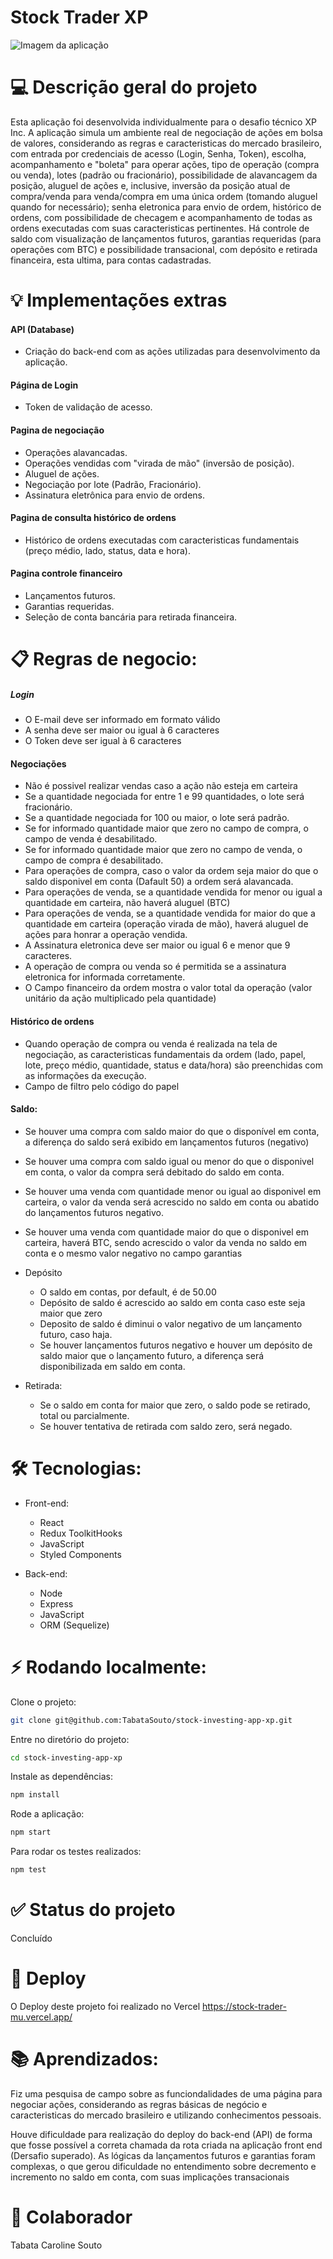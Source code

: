 # Stock Trader XP
![Imagem da aplicação](https://i.postimg.cc/htjLGyCB/Screenshot-from-2022-07-24-14-48-59.png)

# 💻 Descrição geral do projeto
Esta aplicação foi desenvolvida individualmente para o  desafio técnico XP Inc. A aplicação simula um ambiente real de negociação de ações em bolsa de valores, considerando as regras e caracteristicas do mercado brasileiro, com entrada por credenciais de acesso (Login, Senha, Token), escolha, acompanhamento e "boleta" para  operar ações, tipo de operação (compra ou venda), lotes (padrão ou fracionário), possibilidade de alavancagem da posição, aluguel de ações e, inclusive, inversão da posição atual de compra/venda para venda/compra em uma única ordem (tomando aluguel quando for necessário); senha eletronica para envio de ordem, histórico de ordens, com possibilidade de checagem e acompanhamento de todas as ordens executadas com suas caracteristicas pertinentes. Há controle de saldo com visualização de lançamentos futuros, garantias requeridas (para operações com BTC) e possibilidade transacional, com depósito e retirada financeira, esta ultima, para contas cadastradas.

# 💡 Implementações extras

#### API (Database)
- Criação do back-end com as ações utilizadas para desenvolvimento da aplicação.

#### Página de Login
- Token de validação de acesso.

#### Pagina de negociação
- Operações alavancadas.
- Operações vendidas com "virada de mão" (inversão de posição).
- Aluguel de ações.
- Negociação por lote (Padrão, Fracionário).
- Assinatura eletrônica para envio de ordens.

#### Pagina de consulta histórico de ordens
- Histórico de ordens executadas com caracteristicas fundamentais (preço médio, lado, status, data e hora).

#### Pagina controle financeiro
- Lançamentos futuros.
- Garantias requeridas.
- Seleção de conta bancária para retirada financeira.

# 📋 Regras de negocio:

##### Login
- O E-mail deve ser informado em formato válido
- A senha deve ser maior ou igual à 6 caracteres 
- O Token deve ser igual à 6 caracteres

#### Negociações
- Não é possivel realizar vendas caso a ação não esteja em carteira
- Se a quantidade negociada for entre 1 e 99 quantidades, o lote será fracionário.
- Se a quantidade negociada for 100 ou maior, o lote será padrão.
- Se for informado quantidade maior que zero no campo de compra, o campo de venda é desabilitado.
- Se for informado quantidade maior que zero no campo de venda, o campo de compra é desabilitado.
- Para operações de compra, caso o valor da ordem seja maior do que o saldo disponivel em conta (Dafault 50) a ordem será alavancada.
- Para operações de venda, se a quantidade vendida for menor ou igual a quantidade em carteira, não haverá aluguel (BTC)
- Para operações de venda, se a quantidade vendida for maior do que a quantidade em carteira (operação virada de mão), haverá aluguel de ações para honrar a operação vendida.
- A Assinatura eletronica deve ser maior ou igual 6 e menor que 9 caracteres.
- A operação de compra ou venda so é permitida se a assinatura eletronica for informada corretamente.
- O Campo financeiro da ordem mostra o valor total da operação (valor unitário da ação multiplicado pela quantidade)

#### Histórico de ordens
- Quando operação de compra ou venda é realizada na tela de negociação, as caracteristicas fundamentais da ordem (lado, papel, lote, preço médio, quantidade, status e data/hora) são preenchidas com as informações da execução.
- Campo de filtro pelo código do papel

#### Saldo:
- Se houver uma compra com saldo maior do que o disponível em conta, a diferença do saldo será exibido em lançamentos futuros (negativo)
- Se houver uma compra com saldo igual ou menor do que o disponivel em conta, o valor da compra será debitado do saldo em conta.
- Se houver uma venda com quantidade menor ou igual ao disponivel em carteira, o valor da venda será acrescido no saldo em conta ou abatido do lançamentos futuros negativo.
- Se houver uma venda com quantidade maior do que o disponivel em carteira, haverá BTC, sendo acrescido o valor da venda no saldo em conta e o mesmo valor negativo no campo garantias

- Depósito
  - O saldo em contas, por default, é de 50.00
  - Depósito de saldo é acrescido ao saldo em conta caso este seja maior que zero
  - Deposito de saldo é diminui o valor negativo de um lançamento futuro, caso haja.
  - Se houver lançamentos futuros negativo e houver um depósito de saldo maior que o lançamento futuro, a diferença será disponibilizada em saldo em conta.

- Retirada:
  - Se o saldo em conta for maior que zero, o saldo pode se retirado, total ou parcialmente.
  - Se houver tentativa de retirada com saldo zero, será negado.


# 🛠 Tecnologias:

- Front-end:
  - React
  - Redux ToolkitHooks
  - JavaScript
  - Styled Components

- Back-end:
  - Node
  - Express
  - JavaScript
  - ORM (Sequelize)


# ⚡ Rodando localmente:

Clone o projeto:
```bash
git clone git@github.com:TabataSouto/stock-investing-app-xp.git
```

Entre no diretório do projeto:
```bash
cd stock-investing-app-xp
```

Instale as dependências:
```bash
npm install
```

Rode a aplicação:
```bash
npm start
```

Para rodar os testes realizados:
```bash
npm test
```

# ✅ Status do projeto
Concluído

# 💽 Deploy
O Deploy deste projeto foi realizado no Vercel https://stock-trader-mu.vercel.app/ 

# 📚 Aprendizados:
Fiz uma pesquisa de campo sobre as funciondalidades de uma página para negociar ações, considerando as regras básicas de negócio e caracteristicas do mercado brasileiro e utilizando conhecimentos pessoais.

Houve dificuldade para realização do deploy do back-end (API) de forma que fosse possível a correta chamada da rota criada na aplicação front end (Dersafio superado). As lógicas da lançamentos futuros e garantias foram complexas, o que gerou dificuldade no entendimento sobre decremento e incremento no saldo em conta, com suas implicações transacionais

# 👧 Colaborador
Tabata Caroline Souto
